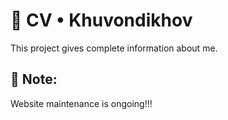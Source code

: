 # 🧾 CV • Khuvondikhov
This project gives complete information about me.
## 📝 Note:
Website maintenance is ongoing!!!
